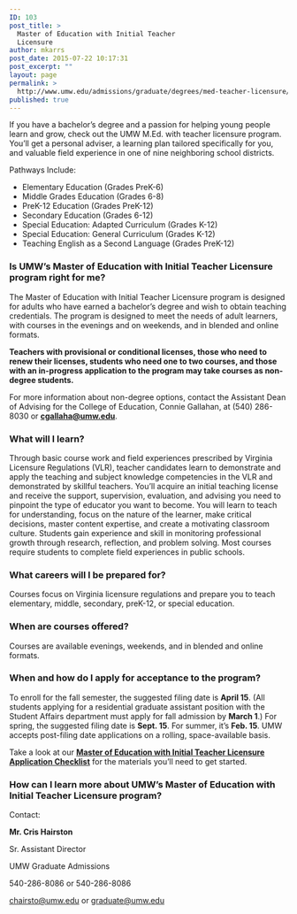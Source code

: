 ```yaml
---
ID: 103
post_title: >
  Master of Education with Initial Teacher
  Licensure
author: mkarrs
post_date: 2015-07-22 10:17:31
post_excerpt: ""
layout: page
permalink: >
  http://www.umw.edu/admissions/graduate/degrees/med-teacher-licensure/
published: true
---
```

If you have a bachelor’s degree and a passion for helping young people learn and grow, check out the UMW M.Ed. with teacher licensure program. You’ll get a personal adviser, a learning plan tailored specifically for you, and valuable field experience in one of nine neighboring school districts.

Pathways Include:
<ul>
	<li>Elementary Education (Grades PreK-6)</li>
	<li>Middle Grades Education (Grades 6-8)</li>
	<li>PreK-12 Education (Grades PreK-12)</li>
	<li>Secondary Education (Grades 6-12)</li>
	<li>Special Education: Adapted Curriculum (Grades K-12)</li>
	<li>Special Education: General Curriculum (Grades K-12)</li>
	<li>Teaching English as a Second Language (Grades PreK-12)</li>
</ul>
<strong><h3>Is UMW’s Master of Education with Initial Teacher Licensure program right for me?</strong></h3>

The Master of Education with Initial Teacher Licensure program is designed for adults who have earned a bachelor’s degree and wish to obtain teaching credentials. The program is designed to meet the needs of adult learners, with courses in the evenings and on weekends, and in blended and online formats.

<strong>Teachers with provisional or conditional licenses, those who need to renew their licenses, students who need one to two courses, and those with an in-progress application to the program may take courses as non-degree students.</strong>

For more information about non-degree options, contact the Assistant Dean of Advising for the College of Education, Connie Gallahan, at (540) 286-8030 or <a href="mailto:cgallaha@umw.edu"><strong>cgallaha@umw.edu</strong></a>.

<strong><h3>What will I learn?</strong></h3>

Through basic course work and field experiences prescribed by Virginia Licensure Regulations (VLR), teacher candidates learn to demonstrate and apply the teaching and subject knowledge competencies in the VLR and demonstrated by skillful teachers. You’ll acquire an initial teaching license and receive the support, supervision, evaluation, and advising you need to pinpoint the type of educator you want to become. You will learn to teach for understanding, focus on the nature of the learner, make critical decisions, master content expertise, and create a motivating classroom culture. Students gain experience and skill in monitoring professional growth through research, reflection, and problem solving. Most courses require students to complete field experiences in public schools.

<strong><h3>What careers will I be prepared for?</strong></h3>

Courses focus on Virginia licensure regulations and prepare you to teach elementary, middle, secondary, preK-12, or special education.

<strong><h3>When are courses offered?</strong></h3>

Courses are available evenings, weekends, and in blended and online formats.

<strong><h3>When and how do I apply for acceptance to the program?</strong></h3>

To enroll for the fall semester, the suggested filing date is <strong>April 15</strong>. (All students applying for a residential graduate assistant position with the Student Affairs department must apply for fall admission by <strong>March 1</strong>.) For spring, the suggested filing date is <strong>Sept. 15</strong>. For summer, it’s <strong>Feb. 15</strong>. UMW accepts post-filing date applications on a rolling, space-available basis.

Take a look at our <a href="http://www.umw.edu/admissions/graduate/degrees/med-teacher-licensure/med-licensure-checklist/"><strong>Master of Education with Initial Teacher Licensure Application Checklist</strong></a> for the materials you’ll need to get started.

<strong><h3>How can I learn more about UMW’s Master of Education with Initial Teacher Licensure program?</strong></h3>

Contact:

<strong>Mr. Cris Hairston</strong>

Sr. Assistant Director

UMW Graduate Admissions

540-286-8086 or 540-286-8086

<a href="mailto:chairsto@umw.edu">chairsto@umw.edu</a> or <a href="mailto:graduate@umw.edu">graduate@umw.edu</a>